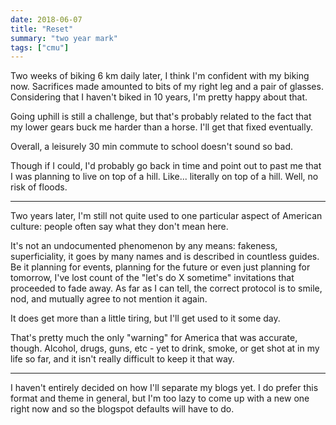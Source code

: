 ```yaml
---
date: 2018-06-07
title: "Reset"
summary: "two year mark"
tags: ["cmu"]
---
```


Two weeks of biking 6 km daily later, I think I'm confident with my biking now. Sacrifices made amounted to bits of my right leg and a pair of glasses. Considering that I haven't biked in 10 years, I'm pretty happy about that.

Going uphill is still a challenge, but that's probably related to the fact that my lower gears buck me harder than a horse. I'll get that fixed eventually.

Overall, a leisurely 30 min commute to school doesn't sound so bad.

Though if I could, I'd probably go back in time and point out to past me that I was planning to live on top of a hill. Like... literally on top of a hill. Well, no risk of floods.

---

Two years later, I'm still not quite used to one particular aspect of American culture: people often say what they don't mean here.

It's not an undocumented phenomenon by any means: fakeness, superficiality, it goes by many names and is described in countless guides. Be it planning for events, planning for the future or even just planning for tomorrow, I've lost count of the "let's do X sometime" invitations that proceeded to fade away. As far as I can tell, the correct protocol is to smile, nod, and mutually agree to not mention it again.

It does get more than a little tiring, but I'll get used to it some day.

That's pretty much the only "warning" for America that was accurate, though. Alcohol, drugs, guns, etc - yet to drink, smoke, or get shot at in my life so far, and it isn't really difficult to keep it that way.

---

I haven't entirely decided on how I'll separate my blogs yet. I do prefer this format and theme in general, but I'm too lazy to come up with a new one right now and so the blogspot defaults will have to do.
